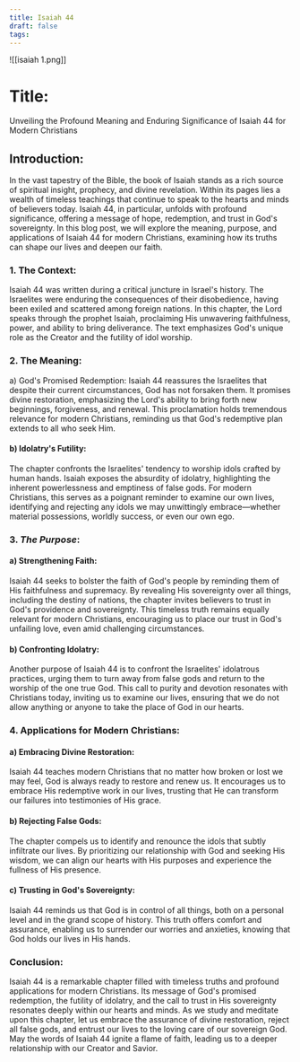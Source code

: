 ```yaml
---
title: Isaiah 44
draft: false
tags:
---
```

![[isaiah 1.png]]
# Title: 
Unveiling the Profound Meaning and Enduring Significance of Isaiah 44 for Modern Christians

## Introduction:
In the vast tapestry of the Bible, the book of Isaiah stands as a rich source of spiritual insight, prophecy, and divine revelation. Within its pages lies a wealth of timeless teachings that continue to speak to the hearts and minds of believers today. Isaiah 44, in particular, unfolds with profound significance, offering a message of hope, redemption, and trust in God's sovereignty. In this blog post, we will explore the meaning, purpose, and applications of Isaiah 44 for modern Christians, examining how its truths can shape our lives and deepen our faith.

### 1. The Context:
Isaiah 44 was written during a critical juncture in Israel's history. The Israelites were enduring the consequences of their disobedience, having been exiled and scattered among foreign nations. In this chapter, the Lord speaks through the prophet Isaiah, proclaiming His unwavering faithfulness, power, and ability to bring deliverance. The text emphasizes God's unique role as the Creator and the futility of idol worship.

### 2. The Meaning:
a) God's Promised Redemption: Isaiah 44 reassures the Israelites that despite their current circumstances, God has not forsaken them. It promises divine restoration, emphasizing the Lord's ability to bring forth new beginnings, forgiveness, and renewal. This proclamation holds tremendous relevance for modern Christians, reminding us that God's redemptive plan extends to all who seek Him.

#### b) Idolatry's Futility: 
The chapter confronts the Israelites' tendency to worship idols crafted by human hands. Isaiah exposes the absurdity of idolatry, highlighting the inherent powerlessness and emptiness of false gods. For modern Christians, this serves as a poignant reminder to examine our own lives, identifying and rejecting any idols we may unwittingly embrace—whether material possessions, worldly success, or even our own ego.

### 3. ***The Purpose***:
#### a) Strengthening Faith:
Isaiah 44 seeks to bolster the faith of God's people by reminding them of His faithfulness and supremacy. By revealing His sovereignty over all things, including the destiny of nations, the chapter invites believers to trust in God's providence and sovereignty. This timeless truth remains equally relevant for modern Christians, encouraging us to place our trust in God's unfailing love, even amid challenging circumstances.

#### b) Confronting Idolatry:
Another purpose of Isaiah 44 is to confront the Israelites' idolatrous practices, urging them to turn away from false gods and return to the worship of the one true God. This call to purity and devotion resonates with Christians today, inviting us to examine our lives, ensuring that we do not allow anything or anyone to take the place of God in our hearts.

### 4. Applications for Modern Christians:
#### a) Embracing Divine Restoration: 
Isaiah 44 teaches modern Christians that no matter how broken or lost we may feel, God is always ready to restore and renew us. It encourages us to embrace His redemptive work in our lives, trusting that He can transform our failures into testimonies of His grace.

#### b) Rejecting False Gods:
The chapter compels us to identify and renounce the idols that subtly infiltrate our lives. By prioritizing our relationship with God and seeking His wisdom, we can align our hearts with His purposes and experience the fullness of His presence.

#### c) Trusting in God's Sovereignty:
Isaiah 44 reminds us that God is in control of all things, both on a personal level and in the grand scope of history. This truth offers comfort and assurance, enabling us to surrender our worries and anxieties, knowing that God holds our lives in His hands.

### Conclusion:
Isaiah 44 is a remarkable chapter filled with timeless truths and profound applications for modern Christians. Its message of God's promised redemption, the futility of idolatry, and the call to trust in His sovereignty resonates deeply within our hearts and minds. As we study and meditate upon this chapter, let us embrace the assurance of divine restoration, reject all false gods, and entrust our lives to the loving care of our sovereign God. May the words of Isaiah 44 ignite a flame of faith, leading us to a deeper relationship with our Creator and Savior.


